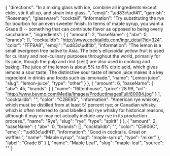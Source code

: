{
    "directions": "In a mixing glass with ice, combine all ingredients except cider, stir it all up, and strain into glass.  ",
    "emoji": "\ud83c\udf41",
    "garnish": "Rosemary",
    "glassware": "cocktail",
    "information": "Try substituting the rye for bourbon for an even sweeter finish.  In terms of maple syrup, you want a Grade B -- something that can contribute flavor as opposed to being overly saccharine.",
    "ingredients": [
        {
            "amount": 2,
            "baseName": {
                "abv": 0,
                "brands": [],
                "cocktaildb": "http://www.cocktaildb.com/ingr_detail?id=324",
                "color": "FFF9A8",
                "emoji": "\ud83c\udf4b",
                "information": "The lemon is a small evergreen tree native to Asia. The tree's ellipsoidal yellow fruit is used for culinary and non-culinary purposes throughout the world, primarily for its juice, though the pulp and rind (zest) are also used in cooking and baking. The juice of the lemon is about 5% to 6% citric acid, which gives lemons a sour taste. The distinctive sour taste of lemon juice makes it a key ingredient in drinks and foods such as lemonade.",
                "name": "Lemon juice",
                "slug": "lemon-juice",
                "type": "other"
            }
        },
        {
            "amount": 6,
            "baseName": {
                "abv": 45,
                "brands": [
                    {
                        "name": "Rittenhouse",
                        "price": 28.99,
                        "url": "http://www.bevmo.com/Media/Images/ProductImagesFull/80084.jpg"
                    }
                ],
                "cocktaildb": "",
                "color": "C2BE95",
                "information": "American rye whiskey, which must be distilled from at least 51 percent rye; or Canadian whisky, which is often referred to (and labelled as) rye whisky for historical reasons, although it may or may not actually include any rye in its production process.",
                "name": "Rye",
                "slug": "rye",
                "type": "spirit"
            }
        },
        {
            "amount": 2,
            "baseName": {
                "abv": 0,
                "brands": [],
                "cocktaildb": "",
                "color": "C5906C",
                "emoji": "\ud83c\udf41",
                "information": "Good in cocktails.  Great on waffles.",
                "name": "Maple syrup",
                "slug": "maple-syrup",
                "type": "mixer"
            },
            "label": "Grade B"
        }
    ],
    "name": "Maple Leaf",
    "slug": "maple-leaf",
    "source": ""
}